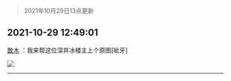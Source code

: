 > 2021年10月29日13点更新
<link rel="stylesheet" href="https://cdn.jsdelivr.net/gh/taotie6/sampleJSON@main/css/photo_show.css">
<meta name="referrer" content="no-referrer" />


 ## 2021-10-29 12:49:01 

 [㪚木](https://www.coolapk.com/feed/31041463?shareKey=NjI0MmY3ZjhiZWY5NjE3YjgwMDc~) ：我来帮这位深井冰楼主上个原图[呲牙] 

<div class="album">
<img class="img-item" src="http://image.coolapk.com/feed/2021/1029/12/1081091_0ae5e5c5_2940_2193@1080x5033.png" />
</div>

 ------- 

